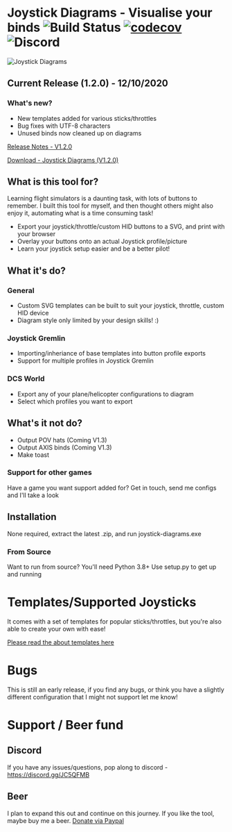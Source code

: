 # Joystick Diagrams - Visualise your binds ![Build Status](https://travis-ci.com/Rexeh/joystick-diagrams.svg?branch=master) [![codecov](https://codecov.io/gh/Rexeh/joystick-diagrams/branch/master/graph/badge.svg)](https://codecov.io/gh/Rexeh/joystick-diagrams) ![Discord](https://img.shields.io/discord/733253732355276800?label=Discord)

![Joystick Diagrams](https://s3-eu-west-1.amazonaws.com/joystick-diagram.com/Joystick-Diagram-info.png#2)

## Current Release (1.2.0) - 12/10/2020

### What's new?

- New templates added for various sticks/throttles
- Bug fixes with UTF-8 characters
- Unused binds now cleaned up on diagrams

[Release Notes - V1.2.0](https://github.com/Rexeh/joystick-diagrams/releases/tag/V1.2.0)

[Download - Joystick Diagrams (V1.2.0)](https://github.com/Rexeh/joystick-diagrams/releases/download/V1.2.0/joystick_diagrams_1_2_0.zip)

## What is this tool for?
Learning flight simulators is a daunting task, with lots of buttons to remember. I built this tool for myself, and then thought others might also enjoy it, automating what is a time consuming task!

- Export your joystick/throttle/custom HID buttons to a SVG, and print with your browser
- Overlay your buttons onto an actual Joystick profile/picture
- Learn your joystick setup easier and be a better pilot!

## What it's do?

### General
- Custom SVG templates can be built to suit your joystick, throttle, custom HID device
- Diagram style only limited by your design skills! :)

### Joystick Gremlin
- Importing/inheriance of base templates into button profile exports
- Support for multiple profiles in Joystick Gremlin

### DCS World
- Export any of your plane/helicopter configurations to diagram
- Select which profiles you want to export

## What's it not do?
- Output POV hats (Coming V1.3)
- Output AXIS binds (Coming V1.3)
- Make toast

### Support for other games
Have a game you want support added for? Get in touch, send me configs and I'll take a look

## Installation
None required, extract the latest .zip, and run joystick-diagrams.exe

### From Source
Want to run from source? You'll need Python 3.8+
Use setup.py to get up and running

# Templates/Supported Joysticks
It comes with a set of templates for popular sticks/throttles, but you're also able to create your own with ease!

[Please read the about templates here](templates/readme.md)

# Bugs
This is still an early release, if you find any bugs, or think you have a slightly different configuration that I might not support let me know!

# Support / Beer fund

## Discord
If you have any issues/questions, pop along to discord - https://discord.gg/JC5QFMB

## Beer
I plan to expand this out and continue on this journey. If you like the tool, maybe buy me a beer.
[Donate via Paypal](https://www.paypal.com/cgi-bin/webscr?cmd=_s-xclick&hosted_button_id=WLLDYGQM5Z39W&source=url)


